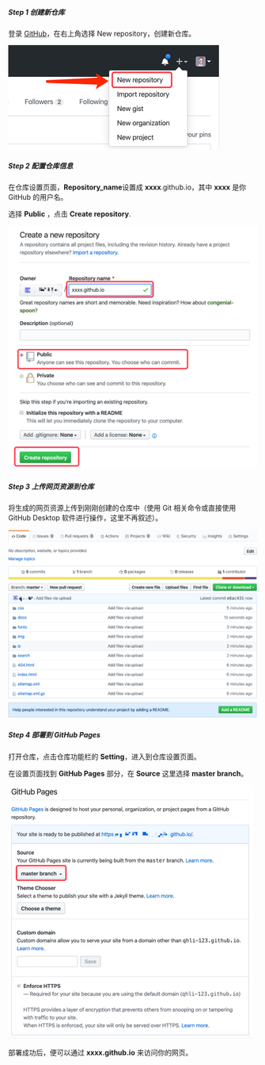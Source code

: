 ##### Step 1 创建新仓库

登录 [GitHub](https://github.com)，在右上角选择 New repository，创建新仓库。

<img src="./img/new_repo.png" alt="new_repo" style="zoom:50%;" />

##### Step 2 配置仓库信息

在仓库设置页面，**Repository_name**设置成 **xxxx**.github.io，其中 **xxxx** 是你 GitHub 的用户名。

选择 **Public** ，点击 **Create repository**.

<img src="./img/repo_set.png" alt="repo_set" style="zoom:50%;" />



##### Step 3 上传网页资源到仓库

将生成的网页资源上传到刚刚创建的仓库中（使用 Git 相关命令或直接使用 GitHub Desktop 软件进行操作，这里不再叙述）。

<img src="./img/upload.png" alt="upload" style="zoom:50%;" />



##### Step 4 部署到 GitHub Pages

打开仓库，点击仓库功能栏的 **Setting**，进入到仓库设置页面。

在设置页面找到 **GitHub Pages** 部分，在 **Source** 这里选择 **master branch**。

<img src="./img/pages.png" alt="pages" style="zoom:50%;" />

部署成功后，便可以通过 **xxxx.github.io** 来访问你的网页。

